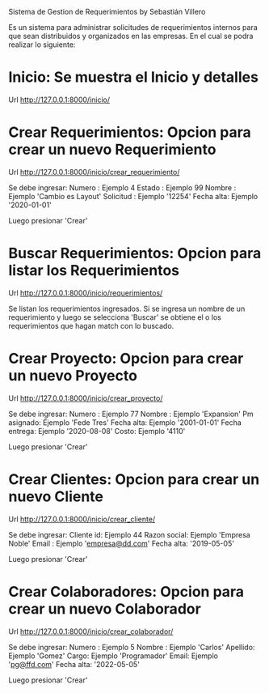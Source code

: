 Sistema de Gestion de Requerimientos by Sebastián Villero

Es un sistema para administrar solicitudes de requerimientos internos para que sean distribuidos y organizados en las empresas. En el cual se podra realizar lo siguiente:

# Inicio: Se muestra el Inicio y detalles
Url http://127.0.0.1:8000/inicio/ 

# Crear Requerimientos: Opcion para crear un nuevo Requerimiento
Url http://127.0.0.1:8000/inicio/crear_requerimiento/

Se debe ingresar:
Numero : Ejemplo 4
Estado : Ejemplo 99
Nombre : Ejemplo 'Cambio es Layout'
Solicitud : Ejemplo '12254'
Fecha alta: Ejemplo '2020-01-01'

Luego presionar 'Crear'

# Buscar Requerimientos: Opcion para listar los Requerimientos
Url http://127.0.0.1:8000/inicio/requerimientos/

Se listan los requerimientos ingresados. 
Si se ingresa un nombre de un requerimiento y luego se selecciona 'Buscar' se 
obtiene el o los requerimientos que hagan match con lo buscado.

# Crear Proyecto: Opcion para crear un nuevo Proyecto
Url http://127.0.0.1:8000/inicio/crear_proyecto/

Se debe ingresar:
Numero : Ejemplo 77
Nombre : Ejemplo 'Expansion'
Pm asignado: Ejemplo 'Fede Tres'
Fecha alta: Ejemplo '2001-01-01'
Fecha entrega: Ejemplo '2020-08-08'
Costo: Ejemplo '4110'

Luego presionar 'Crear'

# Crear Clientes: Opcion para crear un nuevo Cliente
Url http://127.0.0.1:8000/inicio/crear_cliente/

Se debe ingresar:
Cliente id: Ejemplo 44
Razon social: Ejemplo 'Empresa Noble'
Email : Ejemplo 'empresa@dd.com'
Fecha alta: '2019-05-05'

Luego presionar 'Crear'

# Crear Colaboradores: Opcion para crear un nuevo Colaborador
Url http://127.0.0.1:8000/inicio/crear_colaborador/

Se debe ingresar:
Numero : Ejemplo 5
Nombre : Ejemplo 'Carlos'
Apellido: Ejemplo 'Gomez'
Cargo: Ejemplo 'Programador'
Email: Ejemplo 'pg@ffd.com'
Fecha alta: '2022-05-05'

Luego presionar 'Crear'

	
